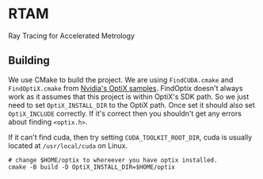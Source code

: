 RTAM
====

Ray Tracing for Accelerated Metrology

## Building

We use CMake to build the project. We are using `FindCUDA.cmake` and `FindOptiX.cmake`
from [Nvidia's OptiX samples](https://developer.nvidia.com/designworks/optix/download).
FindOptix doesn't always work as it assumes that this project is within OptiX's
SDK path. So we just need to set `OptiX_INSTALL_DIR` to the OptiX path. Once set
it should also set `OptiX_INCLUDE` correctly. If it's correct then you shouldn't
get any errors about finding `<optix.h>`.

If it can't find cuda, then try setting `CUDA_TOOLKIT_ROOT_DIR`, cuda is usually
located at `/usr/local/cuda` on Linux.

```
# change $HOME/optix to whereever you have optix installed.
cmake -B build -D OptiX_INSTALL_DIR=$HOME/optix
```

